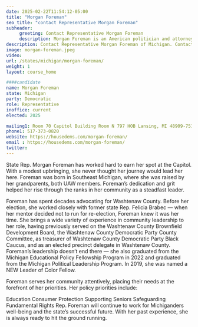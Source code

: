 ```yaml
---
date: 2025-02-22T11:54:12-05:00
title: "Morgan Foreman"
seo_title: "contact Representative Morgan Foreman"
subheader:
     greeting: Contact Representative Morgan Foreman
     description: Morgan Foreman is an American politician and attorney who has been serving as a member of the Michigan House of Representatives since January 1, 2025. She represents the 33rd district, which includes Ann Arbor, Saline, Bridgewater Township, Saline Township, York Township, Pittsfield Township, Lodi Township, and Scio Township.
description: Contact Representative Morgan Foreman of Michigan. Contact information for Morgan Foreman includes email address, phone number, and mailing address.
image: morgan-foreman.jpeg
video:
url: /states/michigan/morgan-foreman/
weight: 1
layout: course_home

####candidate
name: Morgan Foreman
state: Michigan
party: Democratic
role: Representative
inoffice: current
elected: 2025

mailing1: Room 70 Capitol Building Room N 797 HOB Lansing, MI 48909-7514
phone1: 517-373-0820
website: https://housedems.com/morgan-foreman/
email : https://housedems.com/morgan-foreman/
twitter: 
---
```

State Rep. Morgan Foreman has worked hard to earn her spot at the Capitol. With a modest upbringing, she never thought her journey would lead her here. Foreman was born in Southeast Michigan, where she was raised by her grandparents, both UAW members. Foreman’s dedication and grit helped her rise through the ranks in her community as a steadfast leader.

Foreman has spent decades advocating for Washtenaw County. Before her election, she worked closely with former state Rep. Felicia Brabec — when her mentor decided not to run for re-election, Foreman knew it was her time. She brings a wide variety of experience in community leadership to her role, having previously served on the Washtenaw County Brownfield Development Board, the Washtenaw County Democratic Party County Committee, as treasurer of Washtenaw County Democratic Party Black Caucus, and as an elected precinct delegate in Washtenaw County. Foreman’s leadership doesn’t end there — she also graduated from the Michigan Educational Policy Fellowship Program in 2022 and graduated from the Michigan Political Leadership Program. In 2019, she was named a NEW Leader of Color Fellow.

Foreman serves her community attentively, placing their needs at the forefront of her priorities. Her policy priorities include:

Education
Consumer Protection
Supporting Seniors
Safeguarding Fundamental Rights
Rep. Foreman will continue to work for Michiganders well-being and the state’s successful future. With her past experience, she is always ready to hit the ground running.
